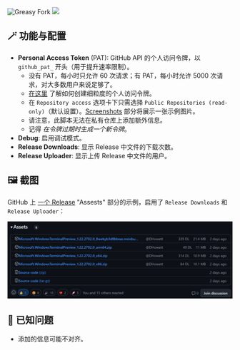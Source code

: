![Greasy Fork](https://img.shields.io/greasyfork/dt/510742) [![](https://img.shields.io/badge/Crazy%20Thur.-V%20me%2050-red?logo=kfc)](https://greasyfork.org/rails/active_storage/blobs/redirect/eyJfcmFpbHMiOnsibWVzc2FnZSI6IkJBaHBBaWZvIiwiZXhwIjpudWxsLCJwdXIiOiJibG9iX2lkIn19--10e04ed7ed56ae18d22cec6d675b34fd579cecab/wechat.jpeg?locale=zh-CN)

## 🪄 功能与配置

- **Personal Access Token** (PAT): GitHub API 的个人访问令牌，以 `github_pat_` 开头（用于提升速率限制）。
    - 没有 PAT，每小时只允许 $60$ 次请求；有 PAT，每小时允许 $5000$ 次请求，对大多数用户来说足够了。
    - [在这里](https://docs.github.com/en/authentication/keeping-your-account-and-data-secure/managing-your-personal-access-tokens#creating-a-fine-grained-personal-access-token) 了解如何创建细粒度的个人访问令牌。
    - 在 `Repository access` 选项卡下只需选择 `Public Repositories (read-only)`（默认设置）。[Screenshots](#-screenshots) 部分将展示一张示例图片。
    - 请注意，此脚本无法在私有仓库上添加额外信息。
    - 记得 *在令牌过期时生成一个新令牌*。
- **Debug**: 启用调试模式。
- **Release Downloads**: 显示 Release 中文件的下载次数。
- **Release Uploader**: 显示上传 Release 中文件的用户。

## 🖼️ 截图

GitHub 上 [一个 Release](https://github.com/microsoft/terminal/releases/tag/v1.22.2702.0) "Assests" 部分的示例，启用了 `Release Downloads` 和 `Release Uploader`：

![](./assets.png)

## 🤔 已知问题

- 添加的信息可能不对齐。

